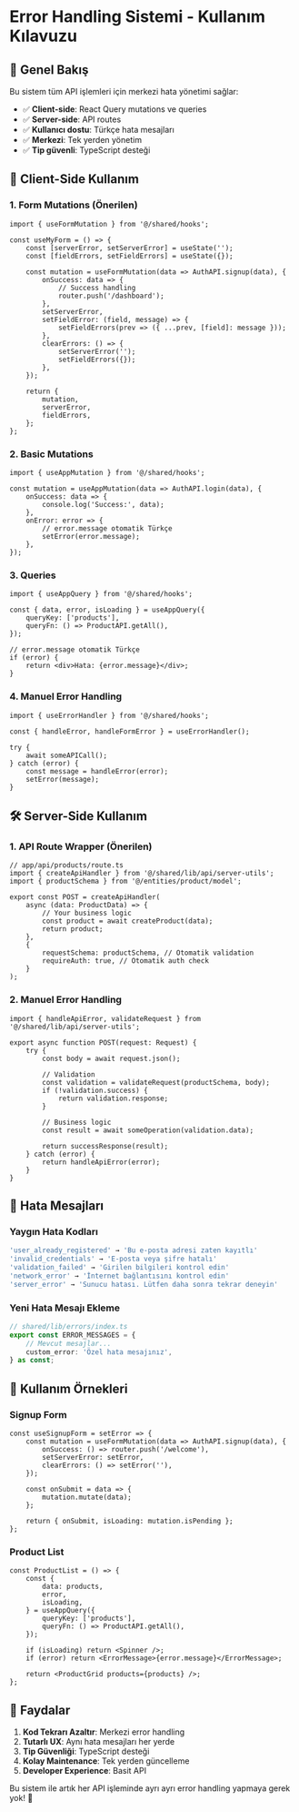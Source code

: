 # Error Handling Sistemi - Kullanım Kılavuzu

## 🎯 Genel Bakış

Bu sistem tüm API işlemleri için merkezi hata yönetimi sağlar:

- ✅ **Client-side**: React Query mutations ve queries
- ✅ **Server-side**: API routes
- ✅ **Kullanıcı dostu**: Türkçe hata mesajları
- ✅ **Merkezi**: Tek yerden yönetim
- ✅ **Tip güvenli**: TypeScript desteği

## 🔧 Client-Side Kullanım

### 1. Form Mutations (Önerilen)

```tsx
import { useFormMutation } from '@/shared/hooks';

const useMyForm = () => {
    const [serverError, setServerError] = useState('');
    const [fieldErrors, setFieldErrors] = useState({});

    const mutation = useFormMutation(data => AuthAPI.signup(data), {
        onSuccess: data => {
            // Success handling
            router.push('/dashboard');
        },
        setServerError,
        setFieldError: (field, message) => {
            setFieldErrors(prev => ({ ...prev, [field]: message }));
        },
        clearErrors: () => {
            setServerError('');
            setFieldErrors({});
        },
    });

    return {
        mutation,
        serverError,
        fieldErrors,
    };
};
```

### 2. Basic Mutations

```tsx
import { useAppMutation } from '@/shared/hooks';

const mutation = useAppMutation(data => AuthAPI.login(data), {
    onSuccess: data => {
        console.log('Success:', data);
    },
    onError: error => {
        // error.message otomatik Türkçe
        setError(error.message);
    },
});
```

### 3. Queries

```tsx
import { useAppQuery } from '@/shared/hooks';

const { data, error, isLoading } = useAppQuery({
    queryKey: ['products'],
    queryFn: () => ProductAPI.getAll(),
});

// error.message otomatik Türkçe
if (error) {
    return <div>Hata: {error.message}</div>;
}
```

### 4. Manuel Error Handling

```tsx
import { useErrorHandler } from '@/shared/hooks';

const { handleError, handleFormError } = useErrorHandler();

try {
    await someAPICall();
} catch (error) {
    const message = handleError(error);
    setError(message);
}
```

## 🛠 Server-Side Kullanım

### 1. API Route Wrapper (Önerilen)

```tsx
// app/api/products/route.ts
import { createApiHandler } from '@/shared/lib/api/server-utils';
import { productSchema } from '@/entities/product/model';

export const POST = createApiHandler(
    async (data: ProductData) => {
        // Your business logic
        const product = await createProduct(data);
        return product;
    },
    {
        requestSchema: productSchema, // Otomatik validation
        requireAuth: true, // Otomatik auth check
    }
);
```

### 2. Manuel Error Handling

```tsx
import { handleApiError, validateRequest } from '@/shared/lib/api/server-utils';

export async function POST(request: Request) {
    try {
        const body = await request.json();

        // Validation
        const validation = validateRequest(productSchema, body);
        if (!validation.success) {
            return validation.response;
        }

        // Business logic
        const result = await someOperation(validation.data);

        return successResponse(result);
    } catch (error) {
        return handleApiError(error);
    }
}
```

## 📝 Hata Mesajları

### Yaygın Hata Kodları

```typescript
'user_already_registered' → 'Bu e-posta adresi zaten kayıtlı'
'invalid_credentials' → 'E-posta veya şifre hatalı'
'validation_failed' → 'Girilen bilgileri kontrol edin'
'network_error' → 'İnternet bağlantısını kontrol edin'
'server_error' → 'Sunucu hatası. Lütfen daha sonra tekrar deneyin'
```

### Yeni Hata Mesajı Ekleme

```typescript
// shared/lib/errors/index.ts
export const ERROR_MESSAGES = {
    // Mevcut mesajlar...
    custom_error: 'Özel hata mesajınız',
} as const;
```

## 🎨 Kullanım Örnekleri

### Signup Form

```tsx
const useSignupForm = setError => {
    const mutation = useFormMutation(data => AuthAPI.signup(data), {
        onSuccess: () => router.push('/welcome'),
        setServerError: setError,
        clearErrors: () => setError(''),
    });

    const onSubmit = data => {
        mutation.mutate(data);
    };

    return { onSubmit, isLoading: mutation.isPending };
};
```

### Product List

```tsx
const ProductList = () => {
    const {
        data: products,
        error,
        isLoading,
    } = useAppQuery({
        queryKey: ['products'],
        queryFn: () => ProductAPI.getAll(),
    });

    if (isLoading) return <Spinner />;
    if (error) return <ErrorMessage>{error.message}</ErrorMessage>;

    return <ProductGrid products={products} />;
};
```

## 🚀 Faydalar

1. **Kod Tekrarı Azaltır**: Merkezi error handling
2. **Tutarlı UX**: Aynı hata mesajları her yerde
3. **Tip Güvenliği**: TypeScript desteği
4. **Kolay Maintenance**: Tek yerden güncelleme
5. **Developer Experience**: Basit API

Bu sistem ile artık her API işleminde ayrı ayrı error handling yapmaya gerek yok! 🎉
